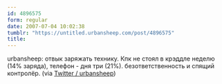 ```yaml
---
id: 4896575
form: regular
date: 2007-07-04 10:02:38
tumblr: "https://untitled.urbansheep.com/post/4896575"
title:
---
```


<p>urbansheep: отвык заряжать технику. Кпк не стоял в крэддле неделю (14% заряда), телефон - дня три (21%). безответственность и спящий контролёр. (via <a href="http://twitter.com/urbansheep/statuses/133589192">Twitter / urbansheep</a>)</p>

